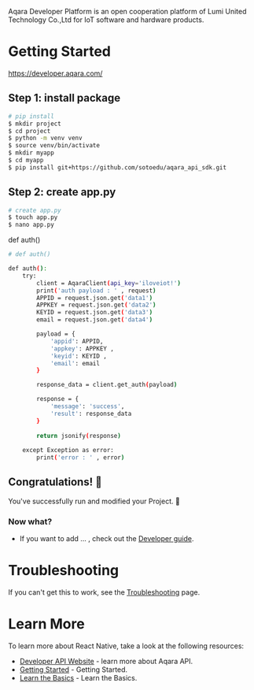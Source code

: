 Aqara Developer Platform is an open cooperation platform of Lumi United Technology Co.,Ltd for IoT software and hardware products.

# Getting Started
https://developer.aqara.com/

## Step 1: install package

```bash
# pip install
$ mkdir project
$ cd project
$ python -m venv venv
$ source venv/bin/activate
$ mkdir myapp
$ cd myapp
$ pip install git+https://github.com/sotoedu/aqara_api_sdk.git

```

## Step 2: create app.py


```bash
# create app.py
$ touch app.py
$ nano app.py
```

def auth()
```bash
# def auth()

def auth():
    try: 
        client = AqaraClient(api_key='iloveiot!')
        print('auth payload : ' , request)
        APPID = request.json.get('data1')
        APPKEY = request.json.get('data2')
        KEYID = request.json.get('data3')
        email = request.json.get('data4')

        payload = {
            'appid': APPID,
            'appkey': APPKEY , 
            'keyid': KEYID ,
            'email': email
        }

        response_data = client.get_auth(payload)

        response = {
            'message': 'success',
            'result': response_data
        }
        
        return jsonify(response)
    
    except Exception as error:
        print('error : ' , error)

```

## Congratulations! :tada:

You've successfully run and modified your Project. :partying_face:

### Now what?

- If you want to add ... , check out the [Developer guide](https://developer.aqara.com).


# Troubleshooting

If you can't get this to work, see the [Troubleshooting](https://developer.aqara.com) page.

# Learn More

To learn more about React Native, take a look at the following resources:

- [Developer API Website](https://developer.aqara.com) - learn more about Aqara API.
- [Getting Started](https://opendoc.aqara.cn/en) - Getting Started.
- [Learn the Basics](https://opendoc.aqara.cn/en) - Learn the Basics.
